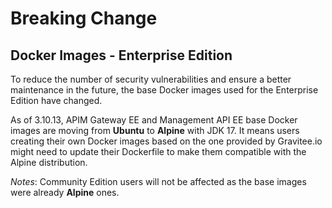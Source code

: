 # Breaking Change

## Docker Images - Enterprise Edition

To reduce the number of security vulnerabilities and ensure a better
maintenance in the future, the base Docker images used for the
Enterprise Edition have changed.

As of 3.10.13, APIM Gateway EE and Management API EE base Docker images
are moving from **Ubuntu** to **Alpine** with JDK 17. It means users
creating their own Docker images based on the one provided by
Gravitee.io might need to update their Dockerfile to make them
compatible with the Alpine distribution.

*Notes*: Community Edition users will not be affected as the base images
were already **Alpine** ones.
